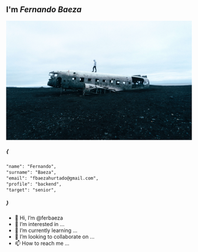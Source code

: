 ## I'm _Fernando Baeza_

![logo](./files/plane.jpg)

##### {

    "name": "Fernando",
    "surname": "Baeza",
    "email": "fbaezahurtado@gmail.com",
    "profile": "backend",
    "target": "senior",

##### }

- 👋 Hi, I’m @ferbaeza
- 👀 I’m interested in ...
- 🌱 I’m currently learning ...
- 💞️ I’m looking to collaborate on ...
- 📫 How to reach me ...

<!---
ferbaeza/ferbaeza is a ✨ special ✨ repository because its `README.md` (this file) appears on your GitHub profile.
You can click the Preview link to take a look at your changes.
--->
